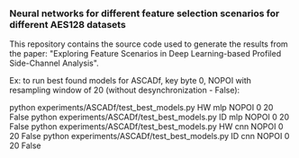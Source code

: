 ### Neural networks for different feature selection scenarios for different AES128 datasets

This repository contains the source code used to generate the results from the paper: 
"Exploring Feature Scenarios in Deep Learning-based Profiled Side-Channel Analysis".

Ex: to run best found models for ASCADf, key byte 0, NOPOI with resampling window of 20 
(without desynchronization - False):

python experiments/ASCADf/test_best_models.py HW mlp NOPOI 0 20 False
python experiments/ASCADf/test_best_models.py ID mlp NOPOI 0 20 False
python experiments/ASCADf/test_best_models.py HW cnn NOPOI 0 20 False
python experiments/ASCADf/test_best_models.py ID cnn NOPOI 0 20 False


